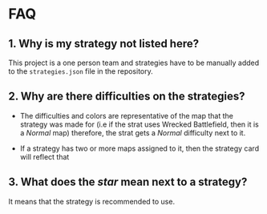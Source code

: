 # FAQ

## 1. Why is my strategy not listed here?

This project is a one person team and strategies have to be manually added to the ```strategies.json``` file in the repository.

## 2. Why are there difficulties on the strategies?

- The difficulties and colors are representative of the map that the strategy was made for (i.e if the strat uses Wrecked Battlefield, then it is a *Normal* map) therefore, the strat gets a *Normal* difficulty next to it.

- If a strategy has two or more maps assigned to it, then the strategy card will reflect that

## 3. What does the *star* mean next to a strategy?

It means that the strategy is recommended to use.
